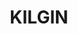 ---
lastmod: '2025-04-06T06:05:20+00:00'
latitude: -29.156771
layout: suburb
longitude: 153.303855
postcode: '2472'
state: NSW
title: KILGIN
url: /nsw/kilgin/
---